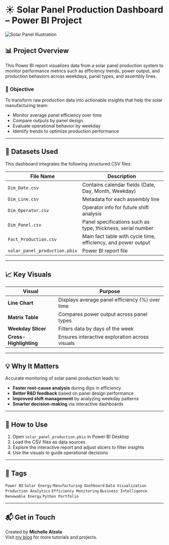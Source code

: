 # ☀️ Solar Panel Production Dashboard – Power BI Project

![Solar Panel Illustration](A_flat-style_digital_illustration_depicts_a_solar_.png)

## 📊 Project Overview

This Power BI report visualizes data from a solar panel production system to monitor performance metrics such as efficiency trends, power output, and production behaviors across weekdays, panel types, and assembly lines.

### 🔧 Objective

To transform raw production data into actionable insights that help the solar manufacturing team:
- Monitor average panel efficiency over time
- Compare outputs by panel design
- Evaluate operational behavior by weekday
- Identify trends to optimize production performance

---

## 📁 Datasets Used

This dashboard integrates the following structured CSV files:

| File Name            | Description |
|----------------------|-------------|
| `Dim_Date.csv`       | Contains calendar fields (Date, Day, Month, Weekday) |
| `Dim_Line.csv`       | Metadata for each assembly line |
| `Dim_Operator.csv`   | Operator info for future shift analysis |
| `Dim_Panel.csv`      | Panel specifications such as type, thickness, serial number |
| `Fact_Production.csv`| Main fact table with cycle time, efficiency, and power output |
| `solar_panel_production.pbix` | Power BI report file |

---

## 📈 Key Visuals

| Visual                | Purpose |
|-----------------------|---------|
| **Line Chart**        | Displays average panel efficiency (%) over time |
| **Matrix Table**      | Compares power output across panel types |
| **Weekday Slicer**    | Filters data by days of the week |
| **Cross-Highlighting**| Ensures interactive exploration across visuals |

---

## 💡 Why It Matters

Accurate monitoring of solar panel production leads to:
- **Faster root-cause analysis** during dips in efficiency
- **Better R&D feedback** based on panel design performance
- **Improved shift management** by analyzing weekday patterns
- **Smarter decision-making** via interactive dashboards

---

## 🚀 How to Use

1. Open `solar_panel_production.pbix` in Power BI Desktop
2. Load the CSV files as data sources
3. Explore the interactive report and adjust slicers to filter insights
4. Use the visuals to guide operational decisions

---

## 🔖 Tags

`Power BI` `Solar Energy` `Manufacturing Dashboard` `Data Visualization` `Production Analytics` `Efficiency Monitoring` `Business Intelligence` `Renewable Energy` `Python Portfolio`

---

## 📬 Get in Touch

Created by **Michelle Alzola**  
Visit [my blog](https://python.michellealzoladesign.com) for more tutorials and projects.

